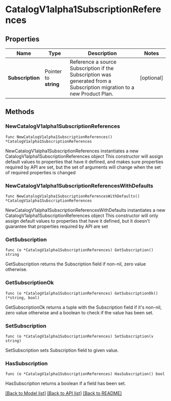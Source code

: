 # CatalogV1alpha1SubscriptionReferences

## Properties

Name | Type | Description | Notes
------------ | ------------- | ------------- | -------------
**Subscription** | Pointer to **string** | Reference a source Subscription if the Subscription was generated from a Subscription migration to a new Product Plan. | [optional] 

## Methods

### NewCatalogV1alpha1SubscriptionReferences

`func NewCatalogV1alpha1SubscriptionReferences() *CatalogV1alpha1SubscriptionReferences`

NewCatalogV1alpha1SubscriptionReferences instantiates a new CatalogV1alpha1SubscriptionReferences object
This constructor will assign default values to properties that have it defined,
and makes sure properties required by API are set, but the set of arguments
will change when the set of required properties is changed

### NewCatalogV1alpha1SubscriptionReferencesWithDefaults

`func NewCatalogV1alpha1SubscriptionReferencesWithDefaults() *CatalogV1alpha1SubscriptionReferences`

NewCatalogV1alpha1SubscriptionReferencesWithDefaults instantiates a new CatalogV1alpha1SubscriptionReferences object
This constructor will only assign default values to properties that have it defined,
but it doesn't guarantee that properties required by API are set

### GetSubscription

`func (o *CatalogV1alpha1SubscriptionReferences) GetSubscription() string`

GetSubscription returns the Subscription field if non-nil, zero value otherwise.

### GetSubscriptionOk

`func (o *CatalogV1alpha1SubscriptionReferences) GetSubscriptionOk() (*string, bool)`

GetSubscriptionOk returns a tuple with the Subscription field if it's non-nil, zero value otherwise
and a boolean to check if the value has been set.

### SetSubscription

`func (o *CatalogV1alpha1SubscriptionReferences) SetSubscription(v string)`

SetSubscription sets Subscription field to given value.

### HasSubscription

`func (o *CatalogV1alpha1SubscriptionReferences) HasSubscription() bool`

HasSubscription returns a boolean if a field has been set.


[[Back to Model list]](../README.md#documentation-for-models) [[Back to API list]](../README.md#documentation-for-api-endpoints) [[Back to README]](../README.md)


